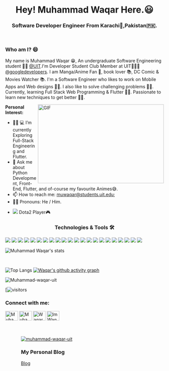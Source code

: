 <h1 align="center">Hey! Muhammad Waqar Here.😃</h1>

<h3 align="center">Software Developer Engineer From Karachi🗾,Pakistan🇵🇰.</h3>
<br>

### Who am I? 😄

My name is Muhammad Waqar 😁, An undergraduate Software Engineering student 🧑‍💻 [@UIT](https://www.uit.edu/).I'm Developer Student Club Member at UIT🙍🏽‍♂️ [@googledevelopers](https://developers.google.com/community/dsc). I am Manga/Anime Fan 💫, book lover 📚, DC Comic & Movies Watcher 📚. I'm a Software Engineer who likes to work on Mobile Apps and Web designs 🧑‍💻. I also like to solve challenging problems 🙅‍♂️. Currently, learning Full Stack Web Programming & Flutter 👨‍🔧. Passionate to learn new techniques to get better 👨‍🏫.

<img align="right" src="https://media.giphy.com/media/26tn33aiTi1jkl6H6/giphy.gif?cid=ecf05e477x5qcinm6rvb2df3dxei18jl5fta4i6r879w7s6f&rid=giphy.gif&ct=g" alt="GIF" width=400 height=250>

**Personal Interest:**

- 👨‍🔧 💻 I’m currently Exploring Full-Stack Engineering and Flutter. 
- 💬 Ask me about Python Development, Front-End, Flutter, and of-course my favourite Animes😅.
- 📫 How to reach me: muwaqar@students.uit.edu;
- 🏳️‍🌈 Pronouns: He / Him.
- <p align="left"> <img src="https://img.shields.io/badge/Steam-000000?style=for-the-badge&logo=steam&logoColor=white"> Dota2 Player🎮</p>




<h3 align="center">Technologies & Tools 🛠</h3>
<div align-item="row">
<img src="https://img.shields.io/badge/Ubuntu-E95420?style=for-the-badge&logo=ubuntu&logoColor=black" />
<img src="https://img.shields.io/badge/Python-3776AB?style=for-the-badge&logo=python&logoColor=black" />
<img src="https://img.shields.io/badge/HTML5-E34F26?style=for-the-badge&logo=html5&logoColor=black" />
<img src="https://img.shields.io/badge/CSS3-1572B6?style=for-the-badge&logo=css3&logoColor=black" />
<img src="https://img.shields.io/badge/JavaScript-F7DF1E?style=for-the-badge&logo=javascript&logoColor=black" />
<img src="https://img.shields.io/badge/Dart-0175C2?style=for-the-badge&logo=dart&logoColor=black" />
<img src="https://img.shields.io/badge/React-20232A?style=for-the-badge&logo=react&logoColor=61DAFB" />
<img src="https://img.shields.io/badge/Flutter-02569B?style=for-the-badge&logo=flutter&logoColor=black" />
<img src="https://img.shields.io/badge/Git-F05032?style=for-the-badge&logo=git&logoColor=black" />
<img src="https://img.shields.io/badge/Solidity-e6e6e6?style=for-the-badge&logo=solidity&logoColor=black" />
<img src="https://img.shields.io/badge/Ethereum-3C3C3D?style=for-the-badge&logo=Ethereum&logoColor=black">
<img src="https://img.shields.io/badge/Hashnode-2962FF?style=for-the-badge&logo=hashnode&logoColor=black" />
  <img src="https://img.shields.io/badge/Firebase-039BE5?style=for-the-badge&logo=Firebase&logoColor=black" />
   <img src="https://img.shields.io/badge/figma-%23F24E1E.svg?style=for-the-badge&logo=figma&logoColor=black" />
  <img src="https://img.shields.io/badge/node.js-6DA55F?style=for-the-badge&logo=node.js&logoColor=black" />
  <img src="https://img.shields.io/badge/Android%20Studio-3DDC84.svg?style=for-the-badge&logo=android-studio&logoColor=black" />
  <img src="https://img.shields.io/badge/Visual%20Studio%20Code-0078d7.svg?style=for-the-badge&logo=visual-studio-code&logoColor=black" />
  <img src="https://img.shields.io/badge/typescript-%23007ACC.svg?style=for-the-badge&logo=typescript&logoColor=black" />
    <img src="https://img.shields.io/badge/docker-%230db7ed.svg?style=for-the-badge&logo=docker&logoColor=black" />
    <img src="https://img.shields.io/badge/kubernetes-%23326ce5.svg?style=for-the-badge&logo=kubernetes&logoColor=black" />
  <img src="https://img.shields.io/badge/web3.js-F16822?style=for-the-badge&logo=web3.js&logoColor=black"/>
  <img src="https://img.shields.io/badge/git-%23F05033.svg?style=for-the-badge&logo=git&logoColor=black" />
  
</div>

![Muhammad Waqar's stats](https://github-readme-stats.vercel.app/api?username=muhammad-waqar-uit&show_icons=true&theme=dracula)

</br>

![Top Langs](https://github-readme-stats.vercel.app/api/top-langs/?username=Muhammad-waqar-uit&theme=tokyonight)
[![Waqar's github activity graph](https://github-readme-activity-graph.cyclic.app/graph?username=muhammad-waqar-uit&theme=github-compact)](https://github.com/Muhammad-waqar-uit)

<p><img align="center" src="https://github-readme-streak-stats.herokuapp.com/?user=muhammad-waqar-uit&&theme=tokyonight" alt="Muhammad-waqar-uit" /></p>

[![visitors](https://visitor-badge.laobi.icu/badge?page_id=Muhammad-waqar-uit.Muhammad-waqar-uit)

<h3 align="left">Connect with me:</h3>
<a href="https://twitter.com/MW4Q4R" target="blank"><img align="center" src="https://cdn.jsdelivr.net/npm/simple-icons@3.0.1/icons/twitter.svg" alt="Muhammad_Waqar" height="30" width="40" /></a>
<a href="https://www.linkedin.com/in/muhammadw4qar/" target="blank"><img align="center" src="https://cdn.jsdelivr.net/npm/simple-icons@3.0.1/icons/linkedin.svg" alt="Muhammad Waqar 🇵🇰" height="30" width="40" /></a>
<a href="https://www.facebook.com/muhammad.waqarkhan.796" target="blank"><img align="center" src="https://cdn.jsdelivr.net/npm/simple-icons@3.0.1/icons/facebook.svg" alt="WaqarKhan" height="30" width="40" /></a>
<a href="https://www.instagram.com/imwaqar16/?hl=en" target="blank"><img align="center" src="https://cdn.jsdelivr.net/npm/simple-icons@3.0.1/icons/instagram.svg" alt="ImWaqar16" height="30" width="40" /></a>

<div style="margin : 50px 50px 50px 50px">
<p align="left"> <a href="https://github.com/ryo-ma/github-profile-trophy"><img src="https://github-profile-trophy.vercel.app/?username=muhammad-waqar-uit" alt="muhammad-waqar-uit" /></a> </p>
<div>


<h3>My Personal Blog</h3>
<a href='https://codeminions.hashnode.dev/' >Blog</a>
